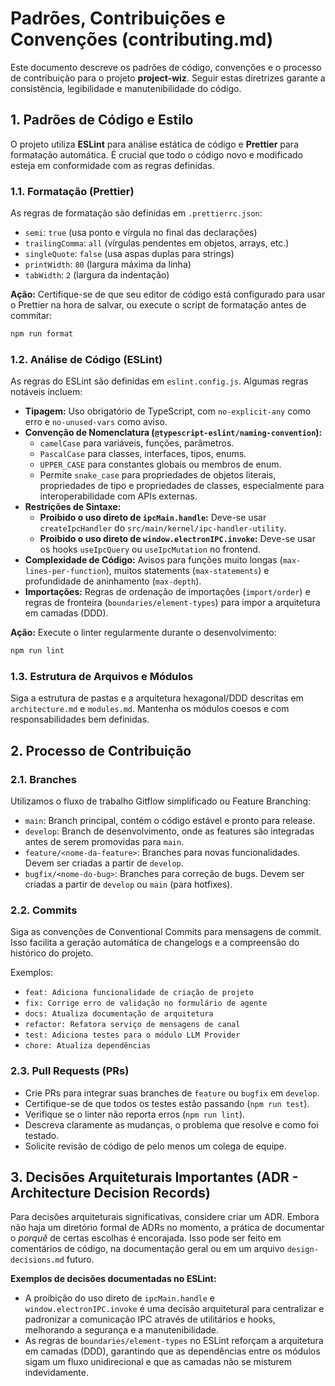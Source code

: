 # Padrões, Contribuições e Convenções (contributing.md)

Este documento descreve os padrões de código, convenções e o processo de contribuição para o projeto **project-wiz**. Seguir estas diretrizes garante a consistência, legibilidade e manutenibilidade do código.

## 1. Padrões de Código e Estilo

O projeto utiliza **ESLint** para análise estática de código e **Prettier** para formatação automática. É crucial que todo o código novo e modificado esteja em conformidade com as regras definidas.

### 1.1. Formatação (Prettier)

As regras de formatação são definidas em `.prettierrc.json`:

-   `semi`: `true` (usa ponto e vírgula no final das declarações)
-   `trailingComma`: `all` (vírgulas pendentes em objetos, arrays, etc.)
-   `singleQuote`: `false` (usa aspas duplas para strings)
-   `printWidth`: `80` (largura máxima da linha)
-   `tabWidth`: `2` (largura da indentação)

**Ação:** Certifique-se de que seu editor de código está configurado para usar o Prettier na hora de salvar, ou execute o script de formatação antes de commitar:

```bash
npm run format
```

### 1.2. Análise de Código (ESLint)

As regras do ESLint são definidas em `eslint.config.js`. Algumas regras notáveis incluem:

-   **Tipagem:** Uso obrigatório de TypeScript, com `no-explicit-any` como erro e `no-unused-vars` como aviso.
-   **Convenção de Nomenclatura (`@typescript-eslint/naming-convention`):**
    -   `camelCase` para variáveis, funções, parâmetros.
    -   `PascalCase` para classes, interfaces, tipos, enums.
    -   `UPPER_CASE` para constantes globais ou membros de enum.
    -   Permite `snake_case` para propriedades de objetos literais, propriedades de tipo e propriedades de classes, especialmente para interoperabilidade com APIs externas.
-   **Restrições de Sintaxe:**
    -   **Proibido o uso direto de `ipcMain.handle`:** Deve-se usar `createIpcHandler` do `src/main/kernel/ipc-handler-utility`.
    -   **Proibido o uso direto de `window.electronIPC.invoke`:** Deve-se usar os hooks `useIpcQuery` ou `useIpcMutation` no frontend.
-   **Complexidade de Código:** Avisos para funções muito longas (`max-lines-per-function`), muitos statements (`max-statements`) e profundidade de aninhamento (`max-depth`).
-   **Importações:** Regras de ordenação de importações (`import/order`) e regras de fronteira (`boundaries/element-types`) para impor a arquitetura em camadas (DDD).

**Ação:** Execute o linter regularmente durante o desenvolvimento:

```bash
npm run lint
```

### 1.3. Estrutura de Arquivos e Módulos

Siga a estrutura de pastas e a arquitetura hexagonal/DDD descritas em `architecture.md` e `modules.md`. Mantenha os módulos coesos e com responsabilidades bem definidas.

## 2. Processo de Contribuição

### 2.1. Branches

Utilizamos o fluxo de trabalho Gitflow simplificado ou Feature Branching:

-   `main`: Branch principal, contém o código estável e pronto para release.
-   `develop`: Branch de desenvolvimento, onde as features são integradas antes de serem promovidas para `main`.
-   `feature/<nome-da-feature>`: Branches para novas funcionalidades. Devem ser criadas a partir de `develop`.
-   `bugfix/<nome-do-bug>`: Branches para correção de bugs. Devem ser criadas a partir de `develop` ou `main` (para hotfixes).

### 2.2. Commits

Siga as convenções de Conventional Commits para mensagens de commit. Isso facilita a geração automática de changelogs e a compreensão do histórico do projeto.

Exemplos:

-   `feat: Adiciona funcionalidade de criação de projeto`
-   `fix: Corrige erro de validação no formulário de agente`
-   `docs: Atualiza documentação de arquitetura`
-   `refactor: Refatora serviço de mensagens de canal`
-   `test: Adiciona testes para o módulo LLM Provider`
-   `chore: Atualiza dependências`

### 2.3. Pull Requests (PRs)

-   Crie PRs para integrar suas branches de `feature` ou `bugfix` em `develop`.
-   Certifique-se de que todos os testes estão passando (`npm run test`).
-   Verifique se o linter não reporta erros (`npm run lint`).
-   Descreva claramente as mudanças, o problema que resolve e como foi testado.
-   Solicite revisão de código de pelo menos um colega de equipe.

## 3. Decisões Arquiteturais Importantes (ADR - Architecture Decision Records)

Para decisões arquiteturais significativas, considere criar um ADR. Embora não haja um diretório formal de ADRs no momento, a prática de documentar o *porquê* de certas escolhas é encorajada. Isso pode ser feito em comentários de código, na documentação geral ou em um arquivo `design-decisions.md` futuro.

**Exemplos de decisões documentadas no ESLint:**

-   A proibição do uso direto de `ipcMain.handle` e `window.electronIPC.invoke` é uma decisão arquitetural para centralizar e padronizar a comunicação IPC através de utilitários e hooks, melhorando a segurança e a manutenibilidade.
-   As regras de `boundaries/element-types` no ESLint reforçam a arquitetura em camadas (DDD), garantindo que as dependências entre os módulos sigam um fluxo unidirecional e que as camadas não se misturem indevidamente.